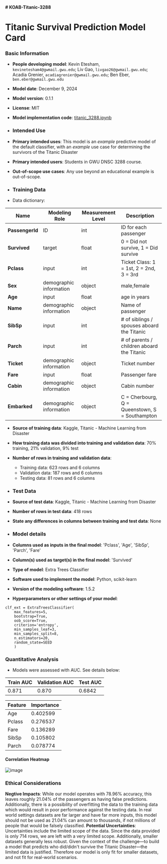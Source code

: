 **# KOAB-Titanic-3288**

# Titanic Survival Prediction Model Card

### Basic Information

* **People developing model**: Kevin Etesham, `kevinetesham4@gwmail.gwu.edu`; Liv Gao, `livgao26@gwmail.gwu.edu`; Acadia Grenier, `acadiagrenier@gwmail.gwu.edu`; Ben Eber, `ben.eber@gwmail.gwu.edu`
* **Model date**: December 9, 2024
* **Model version**: 0.1.1
* **License**: MIT
* **Model implementation code**: [titanic_3288.ipynb](https://github.com/kevinete4/KOAB-Titanic-3288/blob/main/titanic_3288.py)

* ### Intended Use
* **Primary intended uses**: This model is an *example* predictive model of the default classifier, with an *example* use case for determining the survivors of the Titanic Disaster
* **Primary intended users**: Students in GWU DNSC 3288 course.
* **Out-of-scope use cases**: Any use beyond an educational example is out-of-scope.

* ### Training Data

* Data dictionary: 

| Name | Modeling Role | Measurement Level| Description|
| ---- | ------------- | ---------------- | ---------- |
| **PassengerId** | ID | int | ID for each passenger |
|**Survived**| target | float | 0 = Did not survive, 1 = Did survive  |
| **Pclass** | input | int | Ticket Class: 1 = 1st, 2 = 2nd, 3 = 3rd |
| **Sex** | demographic information | object | male,female |
| **Age** | input | float | age in years |
| **Name** | demographic information | object | Name of passenger |
| **SibSp** | input | int | 	# of siblings / spouses aboard the Titanic |
| **Parch** | input | int | 	# of parents / children aboard the Titanic |
| **Ticket** | demographic information | object | Ticket number |
| **Fare** | input | float | Passenger fare |
| **Cabin** | demographic information | object | Cabin number |
| **Embarked** | demographic information | object | C = Cherbourg, Q = Queenstown, S = Southampton |

* **Source of training data**: Kaggle, Titanic - Machine Learning from Disaster
* **How training data was divided into training and validation data**: 70% training, 21% validation, 9% test
* **Number of rows in training and validation data**:
  * Training data: 623 rows and 6 columns
  * Validation data: 187 rows and 6 columns
  * Testing data: 81 rows and 6 columns
 
* ### Test Data
* **Source of test data**: Kaggle, Titanic - Machine Learning from Disaster
* **Number of rows in test data**: 418 rows
* **State any differences in columns between training and test data**: None

* ### Model details
* **Columns used as inputs in the final model**: 'Pclass', 'Age', 'SibSp', 'Parch', 'Fare'
* **Column(s) used as target(s) in the final model**: 'Survived'
* **Type of model**: Extra Trees Classifier
* **Software used to implement the model**: Python, scikit-learn
* **Version of the modeling software**: 1.5.2
* **Hyperparameters or other settings of your model**: 
```
clf_ext = ExtraTreesClassifier(
    max_features=5,
    bootstrap=True,
    oob_score=True,
    criterion='entropy',
    min_samples_leaf=3,
    min_samples_split=8,
    n_estimators=20,
    random_state=SEED
    )
```
### Quantitative Analysis

* Models were assessed with AUC. See details below:

| Train AUC | Validation AUC | Test AUC |
| ------ | ------- | -------- |
| 0.871 | 0.870 | 0.6842 |

| Feature | Importance |
|----------|--------------|
| Age  | 0.402599 |
|Pclass |	0.276537 |
| Fare |	0.136289 |
| SibSp |	0.105802 |
| Parch	| 0.078774 |

#### Correlation Heatmap
![image](https://github.com/user-attachments/assets/b50f3ba9-6f61-42ac-96ff-6efe3ce6d3d5)

### Ethical Considerations
**Negtive Impacts**: While our model operates with 78.96% accuracy, this leaves roughly 21.04% of the passengers as having false predictions. Additionally, there is a possibility of overfitting the data to the training data which would result in poor performance against the testing data. In real world settings datasets are far larger and have far more inputs, this model should not be used as 21.04% can amount to thousands, if not millions of people that would be falsely classified.
**Potential Uncertainties**: Uncertainties include the limited scope of the data. Since the data provided is only 714 rows, we are left with a very limited scope. Additionally, smaller datasets generally less robust. Given the context of the challenge—to build a model that predicts who did/didn't survive the Titanic Disaster—the limited data is justified. Therefore our model is only fit for smaller datasets, and not fit for real-world scenarios.



